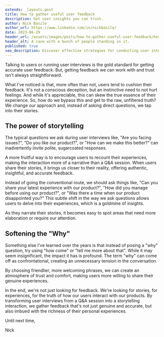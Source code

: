 ```yaml
---
extends: _layouts.post
title: How to gather useful user feedback
description: Get user insights you can trust.
author: Nick Basile
author_url: https://www.linkedin.com/in/nickbasile/
date: 2023-06-29
header_url: /assets/images/posts/how-to-gather-useful-user-feedback/hero.webp
header_alt: A cave with a bunch of people standing in it.
published: true
seo_description: Discover effective strategies for conducting user interviews, gain insights from storytelling, and learn the art of asking questions to get genuine feedback.
---
```


Talking to users or running user interviews is the gold standard for getting accurate user feedback. But, getting feedback we can work with and trust isn't always straightforward.

What I've noticed is that, more often than not, users tend to cushion their feedback. It's not a conscious deception, but an instinctive need to not hurt feelings. And while it's appreciable, this can skew the true essence of their experience. So, how do we bypass this and get to the raw, unfiltered truth? We change our approach and, instead of asking direct questions, we tap into their stories.

## The power of storytelling

The typical questions we ask during user interviews like, "Are you facing issues?", "Do you like our product?", or "How can we make this better?" can inadvertently invite polite, sugarcoated responses.

A more fruitful way is to encourage users to recount their experiences, making the interaction more of a narrative than a Q&A session. When users share their stories, it brings us closer to their reality, offering authentic, insightful, and accurate feedback.

Instead of going the conventional route, we should ask things like, "Can you share your latest experience with our product?", "How did you manage before using our product?", or "Was there a time when our product disappointed you?" This subtle shift in the way we ask questions allows users to delve into their experiences, which is a goldmine of insights.

As they narrate their stories, it becomes easy to spot areas that need more elaboration or require our attention.

## Softening the "Why"

Something else I've learned over the years is that instead of posing a "why" question, try using "how come" or "tell me more about that". While it may seem insignificant, the impact it has is profound. The term "why" can come off as confrontational, creating an unnecessary tension in the conversation.

By choosing friendlier, more welcoming phrases, we can create an atmosphere of trust and comfort, making users more willing to share their genuine experiences.

In the end, we're not just looking for feedback. We're looking for stories, for experiences, for the truth of how our users interact with our products. By transforming user interviews from a Q&A session into a storytelling interaction, we gather feedback that's not just genuine and accurate, but also imbued with the richness of their personal experiences.

Until next time,

Nick

